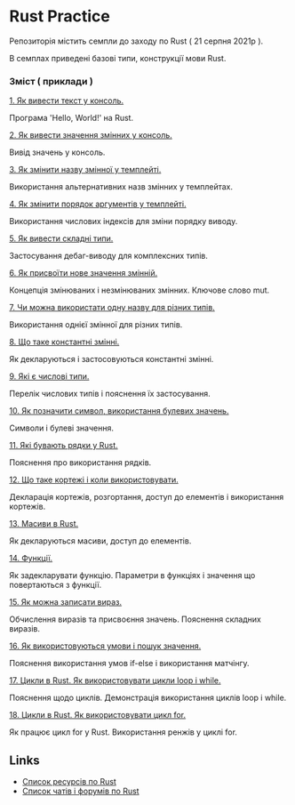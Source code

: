# Rust Practice

Репозиторія містить семпли до заходу по Rust ( 21 серпня 2021р ).

В семплах приведені базові типи, конструкції мови Rust.

### Зміст ( приклади  )

[1. Як вивести текст у консоль.](https://play.rust-lang.org/?version=stable&mode=debug&edition=2018&gist=c8c96b7284b5c7093dcc081c36effe8c)

Програма 'Hello, World!' на Rust.

[2. Як вивести значення змінних у консоль.](https://play.rust-lang.org/?version=stable&mode=debug&edition=2018&gist=35fee26bc4c4339967bf8402fd9164c9)

Вивід значень у консоль.

[3. Як змінити назву змінної у темплейті.](https://play.rust-lang.org/?version=stable&mode=debug&edition=2018&gist=9cd7fdf8951449b1dda29ee0d14cbe6a)

Використання альтернативних назв змінних у темплейтах.

[4. Як змінити порядок аргументів у темплейті.](https://play.rust-lang.org/?version=stable&mode=debug&edition=2018&gist=247fe1fae2180265e89587ef9dbba956)

Використання числових індексів для зміни порядку виводу.

[5. Як вивести складні типи.](https://play.rust-lang.org/?version=stable&mode=debug&edition=2018&gist=9deff204359eb57f331ffa93e156583f)

Застосування дебаг-виводу для комплексних типів.

[6. Як присвоїти нове значення змінній.](https://play.rust-lang.org/?version=stable&mode=debug&edition=2018&gist=ab0bf56c2bb3cc9e1e2a46d6b87227c5)

Концепція змінюваних і незмінюваних змінних. Ключове слово mut.

[7. Чи можна використати одну назву для різних типів.](https://play.rust-lang.org/?version=stable&mode=debug&edition=2018&gist=808a31330f73993d377285f63d529edc)

Використання однієї змінної для різних типів.

[8. Що таке константні змінні.](https://play.rust-lang.org/?version=stable&mode=debug&edition=2018&gist=e69732e80c0443af19087e76823605ff)

Як декларуються і застосовуються константні змінні.

[9. Які є числові типи.](https://play.rust-lang.org/?version=stable&mode=debug&edition=2018&gist=b94f90939f67db381121a9cd4c3da7b9)

Перелік числових типів і пояснення їх застосування.

[10. Як позначити символ, використання булевих значень.](https://play.rust-lang.org/?version=stable&mode=debug&edition=2018&gist=2895412d199c6937e82f9ea3977b2ed9)

Символи і булеві значення.

[11. Які бувають рядки у Rust.](https://play.rust-lang.org/?version=stable&mode=debug&edition=2018&gist=850cff4931968e283b5742f03b95acd3)

Пояснення про використання рядків.

[12. Що таке кортежі і коли використовувати.](https://play.rust-lang.org/?version=stable&mode=debug&edition=2018&gist=640c143d023bf57abb8158266c1ec942)

Декларація кортежів, розгортання, доступ до елементів і використання кортежів.

[13. Масиви в Rust.](https://play.rust-lang.org/?version=stable&mode=debug&edition=2018&gist=d057fd06a004ae08053c0014324fe1f2)

Як декларуються масиви, доступ до елементів.

[14. Функції.](https://play.rust-lang.org/?version=stable&mode=debug&edition=2018&gist=999cc16d6f8a256a50278c24fcc4e4d0)

Як задекларувати функцію. Параметри в функціях і значення що повертаються з функції.

[15. Як можна записати вираз.](https://play.rust-lang.org/?version=stable&mode=debug&edition=2018&gist=9447c47f954b968e07cf95de1883b36d)

Обчислення виразів та присвоєння значень. Пояснення складних виразів.

[16. Як використовуються умови і пошук значення.](https://play.rust-lang.org/?version=stable&mode=debug&edition=2018&gist=f305c28956b4a793e30b944f4f646210)

Пояснення використання умов if-else i використання матчінгу.

[17. Цикли в Rust. Як використовувати цикли loop i while.](https://play.rust-lang.org/?version=stable&mode=debug&edition=2018&gist=151370fba783e4fb8a0185a55c1aef95)

Пояснення щодо циклів. Демонстрація використання циклів loop i while.

[18. Цикли в Rust. Як використовувати цикл for.](https://play.rust-lang.org/?version=stable&mode=debug&edition=2018&gist=b2e0411631e22838145ba0e2a05ce877)

Як працює цикл for у Rust. Використання ренжів у циклі for.

## Links

- [Список ресурсів по Rust](https://github.com/Wandalen/LearnRustTogether)
- [Список чатів і форумів по Rust](https://github.com/Learn-Together-Pro/RustCommunity)

